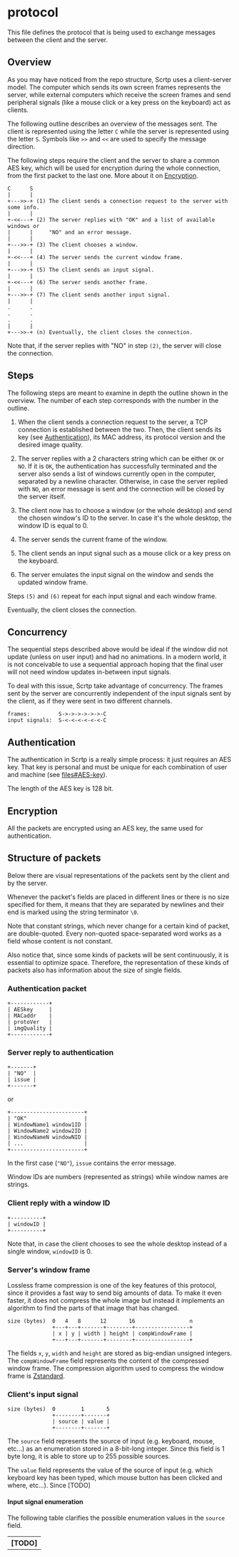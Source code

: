 # protocol

This file defines the protocol that is being used to exchange messages between
the client and the server.

## Overview

As you may have noticed from the repo structure, Scrtp uses a client-server
model. The computer which sends its own screen frames represents the server,
while external computers which receive the screen frames and send peripheral
signals (like a mouse click or a key press on the keyboard) act as clients.

The following outline describes an overview of the messages sent. The client is
represented using the letter `C` while the server is represented using the
letter `S`. Symbols like `>>` and `<<` are used to specify the message
direction.

The following steps require the client and the server to share a common AES key,
which will be used for encryption during the whole connection, from the first
packet to the last one. More about it on [Encryption](#Encryption).

```
C      S
|      |
+--->>-+ (1) The client sends a connection request to the server with some info.
|      |
+-<<---+ (2) The server replies with "OK" and a list of available windows or
|      |     "NO" and an error message.
|      |
+--->>-+ (3) The client chooses a window.
|      |
+-<<---+ (4) The server sends the current window frame.
|      |
+--->>-+ (5) The client sends an input signal.
|      |
+-<<---+ (6) The server sends another frame.
|      |
+--->>-+ (7) The client sends another input signal.
|      |
.      .
.      .
.      .
|      |
+--->>-+ (n) Eventually, the client closes the connection.
```

Note that, if the server replies with "NO" in step `(2)`, the server will close
the connection.

## Steps

The following steps are meant to examine in depth the outline shown in the
overview. The number of each step corresponds with the number in the outline.

 1. When the client sends a connection request to the server, a TCP connection
    is established between the two. Then, the client sends its key (see
    [Authentication](#Authentication)), its MAC address, its protocol version
    and the desired image quality.

 2. The server replies with a 2 characters string which can be either `OK` or
    `NO`. If it is `OK`, the authentication has successfully terminated and the
    server also sends a list of windows currently open in the computer,
    separated by a newline character. Otherwise, in case the server replied with
    `NO`, an error message is sent and the connection will be closed by the
    server itself.

 3. The client now has to choose a window (or the whole desktop) and send the
    chosen window's ID to the server. In case it's the whole desktop, the window
    ID is equal to 0.

 4. The server sends the current frame of the window.

 5. The client sends an input signal such as a mouse click or a key press on the
    keyboard.

 6. The server emulates the input signal on the window and sends the updated
    window frame.

Steps `(5)` and `(6)` repeat for each input signal and each window frame.

Eventually, the client closes the connection.

## Concurrency

The sequential steps described above would be ideal if the window did not update
(unless on user input) and had no animations. In a modern world, it is not
conceivable to use a sequential approach hoping that the final user will not
need window updates in-between input signals.

To deal with this issue, Scrtp take advantage of concurrency. The frames sent by
the server are concurrently independent of the input signals sent by the client,
as if they were sent in two different channels.

```
frames:         S->->->->->->-C
input signals:  S-<-<-<-<-<-<-C
```

## Authentication

The authentication in Scrtp is a really simple process: it just requires an AES
key. That key is personal and must be unique for each combination of user and
machine (see [files#AES-key](files.md#AES-key)).

The length of the AES key is 128 bit.

## Encryption

All the packets are encrypted using an AES key, the same used for
authentication.

## Structure of packets

Below there are visual representations of the packets sent by the client and by
the server.

Whenever the packet's fields are placed in different lines or there is no size
specified for them, it means that they are separated by newlines and their end
is marked using the string terminator `\0`.

Note that constant strings, which never change for a certain kind of packet, are
double-quoted. Every non-quoted space-separated word works as a field whose
content is not constant.

Also notice that, since some kinds of packets will be sent continuously, it is
essential to optimize space. Therefore, the representation of these kinds of
packets also has information about the size of single fields.

### Authentication packet

```
+------------+
| AESkey     |
| MACaddr    |
| protoVer   |
| imgQuality |
+------------+
```

### Server reply to authentication

```
+-------+
| "NO"  |
| issue |
+-------+
```

or

```
+-----------------------+
| "OK"                  |
| WindowName1 window1ID |
| WindowName2 window2ID |
| WindowNameN windowNID |
| ...                   |
+-----------------------+
```

In the first case (`"NO"`), `issue` contains the error message.

Window IDs are numbers (represented as strings) while window names are strings.

### Client reply with a window ID

```
+----------+
| windowID |
+----------+
```

Note that, in case the client chooses to see the whole desktop instead of a
single window, `windowID` is 0.

### Server's window frame

Lossless frame compression is one of the key features of this protocol, since it
provides a fast way to send big amounts of data. To make it even faster, it does
not compress the whole image but instead it implements an algorithm to find the
parts of that image that has changed.

```
size (bytes)  0   4   8      12       16                 n
              +---+---+-------+--------+-----------------+
              | x | y | width | height | compWindowFrame |
              +---+---+-------+--------+-----------------+
```

The fields `x`, `y`, `width` and `height` are stored as big-endian unsigned
integers. The `compWindowFrame` field represents the content of the compressed
window frame. The compression algorithm used to compress the window frame is
[Zstandard](https://en.wikipedia.org/wiki/Zstandard).

### Client's input signal

```
size (bytes)  0        1       5
              +--------+-------+
              | source | value |
              +--------+-------+
```

The `source` field represents the source of input (e.g. keyboard, mouse, etc...)
as an enumeration stored in a 8-bit-long integer. Since this field is 1 byte
long, it is able to store up to 255 possible sources.

The `value` field represents the value of the source of input (e.g. which
keyboard key has been typed, which mouse button has been clicked and where,
etc...). Since [TODO]

#### Input signal enumeration

The following table clarifies the possible enumeration values in the `source` field.

<table>
   <tr>
      <th>
[TODO]

